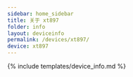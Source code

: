 ```yaml
---
sidebar: home_sidebar
title: 关于 xt897
folder: info
layout: deviceinfo
permalink: /devices/xt897/
device: xt897
---
```

{% include templates/device_info.md %}
